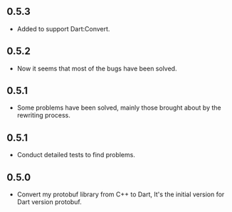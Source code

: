 ## 0.5.3
* Added to support Dart:Convert.

## 0.5.2
* Now it seems that most of the bugs have been solved.

## 0.5.1
* Some problems have been solved, mainly those brought about by the rewriting process.

## 0.5.1
* Conduct detailed tests to find problems.

## 0.5.0
* Convert my protobuf library from C++ to Dart, It's the initial version for Dart version protobuf.